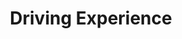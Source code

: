 ---
layout: post
title: Driving Experience
client: Audi
agency:
    - Doubleyou
tech:
  - flash
  - actionscript-3
tags:
  - doubleyou
  - flash
  - as3
image: "/public/img/audi-driving-experience/audi-driving-experience.jpg"
---